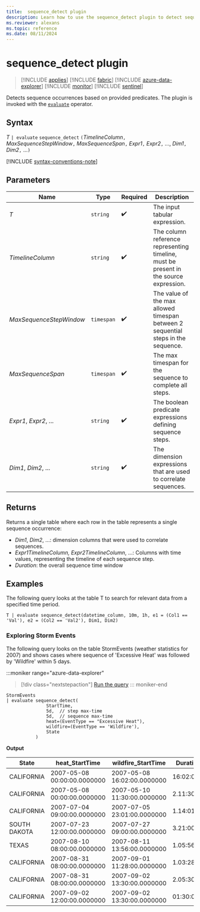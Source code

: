 ```yaml
---
title:  sequence_detect plugin
description: Learn how to use the sequence_detect plugin to detect sequence occurrences based on provided predicates.
ms.reviewer: alexans
ms.topic: reference
ms.date: 08/11/2024
---
```

# sequence_detect plugin

> [!INCLUDE [applies](../includes/applies-to-version/applies.md)] [!INCLUDE [fabric](../includes/applies-to-version/fabric.md)] [!INCLUDE [azure-data-explorer](../includes/applies-to-version/azure-data-explorer.md)] [!INCLUDE [monitor](../includes/applies-to-version/monitor.md)] [!INCLUDE [sentinel](../includes/applies-to-version/sentinel.md)]

Detects sequence occurrences based on provided predicates. The plugin is invoked with the [`evaluate`](evaluate-operator.md) operator.

## Syntax

*T* `| evaluate` `sequence_detect` `(`*TimelineColumn*`,` *MaxSequenceStepWindow*`,` *MaxSequenceSpan*`,` *Expr1*`,` *Expr2*`,` ..., *Dim1*`,` *Dim2*`,` ...`)`

[!INCLUDE [syntax-conventions-note](../includes/syntax-conventions-note.md)]

## Parameters

| Name | Type | Required | Description |
|--|--|--|--|
| *T*| `string` |  :heavy_check_mark: | The input tabular expression.|
| *TimelineColumn*| `string` |  :heavy_check_mark: | The column reference representing timeline, must be present in the source expression.|
| *MaxSequenceStepWindow*| `timespan` |  :heavy_check_mark: | The value of the max allowed timespan between 2 sequential steps in the sequence.|
| *MaxSequenceSpan*| `timespan` |  :heavy_check_mark: | The max timespan for the sequence to complete all steps.|
| *Expr1*, *Expr2*, ...| `string` |  :heavy_check_mark: | The boolean predicate expressions defining sequence steps.|
| *Dim1*, *Dim2*, ...| `string` |  :heavy_check_mark: | The dimension expressions that are used to correlate sequences.|

## Returns

Returns a single table where each row in the table represents a single sequence occurrence:

* *Dim1*, *Dim2*, ...: dimension columns that were used to correlate sequences.
* *Expr1*_*TimelineColumn*, *Expr2*_*TimelineColumn*, ...: Columns with time values, representing the timeline of each sequence step.
* *Duration*: the overall sequence time window

## Examples

The following query looks at the table T to search for relevant data from a specified time period.

```kusto
T | evaluate sequence_detect(datetime_column, 10m, 1h, e1 = (Col1 == 'Val'), e2 = (Col2 == 'Val2'), Dim1, Dim2)
```

### Exploring Storm Events

The following query looks on the table StormEvents (weather statistics for 2007) and shows cases where sequence of 'Excessive Heat' was followed by 'Wildfire' within 5 days.

:::moniker range="azure-data-explorer"
> [!div class="nextstepaction"]
> <a href="https://dataexplorer.azure.com/clusters/help/databases/Samples?query=H4sIAAAAAAAAA3WPMQuDMBCFd3/F4aJCilPHjEJ3BccSklcaMNaaM7XQH99QXAz1xnvfx7tr+TG7JmBkn30IQQ2LYpDHc8GocTVgaC4z2k/LaubOOog0ORtBVNfkGRM5tZ44UofQVnMI3qFYlr/7uvcEkpLyZtXw3gbQJaZ5JSi1XnYwNzsjMYt+2xd/nPgR7+qrLywAQRgbAQAA" target="_blank">Run the query</a>
::: moniker-end

```kusto
StormEvents
| evaluate sequence_detect(
               StartTime,
               5d,  // step max-time
               5d,  // sequence max-time
               heat=(EventType == "Excessive Heat"), 
               wildfire=(EventType == 'Wildfire'), 
               State
           )
```

**Output**

|State|heat_StartTime|wildfire_StartTime|Duration|
|---|---|---|---|
|CALIFORNIA|2007-05-08 00:00:00.0000000|2007-05-08 16:02:00.0000000|16:02:00|
|CALIFORNIA|2007-05-08 00:00:00.0000000|2007-05-10 11:30:00.0000000|2.11:30:00|
|CALIFORNIA|2007-07-04 09:00:00.0000000|2007-07-05 23:01:00.0000000|1.14:01:00|
|SOUTH DAKOTA|2007-07-23 12:00:00.0000000|2007-07-27 09:00:00.0000000|3.21:00:00|
|TEXAS|2007-08-10 08:00:00.0000000|2007-08-11 13:56:00.0000000|1.05:56:00|
|CALIFORNIA|2007-08-31 08:00:00.0000000|2007-09-01 11:28:00.0000000|1.03:28:00|
|CALIFORNIA|2007-08-31 08:00:00.0000000|2007-09-02 13:30:00.0000000|2.05:30:00|
|CALIFORNIA|2007-09-02 12:00:00.0000000|2007-09-02 13:30:00.0000000|01:30:00|
